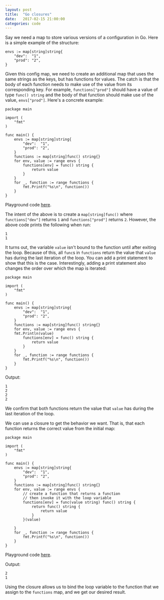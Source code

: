 ```yaml
---
layout: post
title:  "Go closures"
date:   2017-02-15 21:00:00
categories: code
---
```


Say we need a map to store various versions of a configuration in Go. Here is a simple example of the structure:

    envs := map[string]string{
        "dev":  "1",
        "prod": "2",
    }

Given this config map, we need to create an additional map that uses the same strings as the keys, but has functions for values. The catch is that the body of each function needs to make use of the value from its corresponding key. For example, `functions["prod"]` should have a value of type `func() string` and the body of that function should make use of the value, `envs["prod"]`. Here's a concrete example:

    package main

    import (
        "fmt"
    )

    func main() {
        envs := map[string]string{
            "dev":  "1",
            "prod": "2",
        }
        functions := map[string]func() string{}
        for env, value := range envs {
            functions[env] = func() string {
                return value
            }
        }
        for _, function := range functions {
            fmt.Printf("%s\n", function())
        }
    }

Playground code [here](https://play.golang.org/p/HovGDCz2pm).

The intent of the above is to create a `map[string]func()` where `functions["dev"]` returns `1` and `functions["prod"]` returns `2`. However, the above code prints the following when run:


    1
    1

It turns out, the variable `value` isn't bound to the function until after exiting the loop. Because of this, all `func`s in `functions` return the value that `value` has during the last iteration of the loop. You can add a print statement to show that this is the case. Interestingly, adding a print statement also changes the order over which the map is iterated:

    package main

    import (
        "fmt"
    )

    func main() {
        envs := map[string]string{
            "dev":  "1",
            "prod": "2",
        }
        functions := map[string]func() string{}
        for env, value := range envs {
        fmt.Println(value)
            functions[env] = func() string {
                return value
            }
        }
        for _, function := range functions {
            fmt.Printf("%s\n", function())
        }
    }

Output:

    1
    2
    2
    2


We confirm that both functions return the value that `value` has during the last iteration of the loop.

We can use a closure to get the behavior we want. That is, that each function returns the correct value from the initial map:

    package main

    import (
        "fmt"
    )

    func main() {
        envs := map[string]string{
            "dev":  "1",
            "prod": "2",
        }
        functions := map[string]func() string{}
        for env, value := range envs {
            // create a function that returns a function
            // then invoke it with the loop variable
            functions[env] = func(value string) func() string {
                return func() string {
                    return value
                }
            }(value)

        }
        for _, function := range functions {
            fmt.Printf("%s\n", function())
        }
    }


Playground code [here](https://play.golang.org/p/fZFCsux7ci).

Output:

    2
    1


Using the closure allows us to bind the loop variable to the function that we assign to the `functions` map, and we get our desired result.


